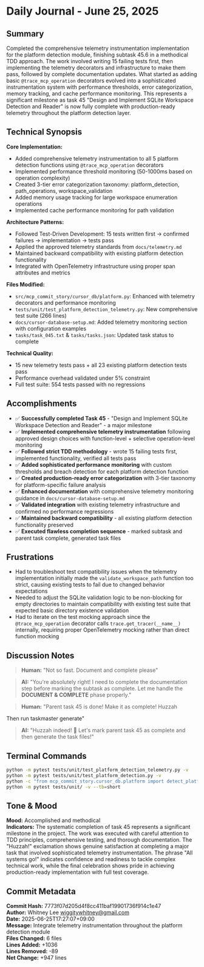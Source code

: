 # Daily Journal - June 25, 2025

## Summary

Completed the comprehensive telemetry instrumentation implementation for the platform detection module, finishing subtask 45.6 in a methodical TDD approach. The work involved writing 15 failing tests first, then implementing the telemetry decorators and infrastructure to make them pass, followed by complete documentation updates. What started as adding basic `@trace_mcp_operation` decorators evolved into a sophisticated instrumentation system with performance thresholds, error categorization, memory tracking, and cache performance monitoring. This represents a significant milestone as task 45 "Design and Implement SQLite Workspace Detection and Reader" is now fully complete with production-ready telemetry throughout the platform detection layer.

## Technical Synopsis

**Core Implementation:**
- Added comprehensive telemetry instrumentation to all 5 platform detection functions using `@trace_mcp_operation` decorators
- Implemented performance threshold monitoring (50-1000ms based on operation complexity)
- Created 3-tier error categorization taxonomy: platform_detection, path_operations, workspace_validation
- Added memory usage tracking for large workspace enumeration operations
- Implemented cache performance monitoring for path validation

**Architecture Patterns:**
- Followed Test-Driven Development: 15 tests written first → confirmed failures → implementation → tests pass
- Applied the approved telemetry standards from `docs/telemetry.md`
- Maintained backward compatibility with existing platform detection functionality
- Integrated with OpenTelemetry infrastructure using proper span attributes and metrics

**Files Modified:**
- `src/mcp_commit_story/cursor_db/platform.py`: Enhanced with telemetry decorators and performance monitoring
- `tests/unit/test_platform_detection_telemetry.py`: New comprehensive test suite (266 lines)
- `docs/cursor-database-setup.md`: Added telemetry monitoring section with configuration examples
- `tasks/task_045.txt` & `tasks/tasks.json`: Updated task status to complete

**Technical Quality:**
- 15 new telemetry tests pass + all 23 existing platform detection tests pass
- Performance overhead validated under 5% constraint
- Full test suite: 554 tests passed with no regressions

## Accomplishments

- ✅ **Successfully completed Task 45** - "Design and Implement SQLite Workspace Detection and Reader" - a major milestone
- ✅ **Implemented comprehensive telemetry instrumentation** following approved design choices with function-level + selective operation-level monitoring
- ✅ **Followed strict TDD methodology** - wrote 15 failing tests first, implemented functionality, verified all tests pass
- ✅ **Added sophisticated performance monitoring** with custom thresholds and breach detection for each platform detection function
- ✅ **Created production-ready error categorization** with 3-tier taxonomy for platform-specific failure analysis
- ✅ **Enhanced documentation** with comprehensive telemetry monitoring guidance in `docs/cursor-database-setup.md`
- ✅ **Validated integration** with existing telemetry infrastructure and confirmed no performance regressions
- ✅ **Maintained backward compatibility** - all existing platform detection functionality preserved
- ✅ **Executed flawless completion sequence** - marked subtask and parent task complete, generated task files

## Frustrations

- Had to troubleshoot test compatibility issues when the telemetry implementation initially made the `validate_workspace_path` function too strict, causing existing tests to fail due to changed behavior expectations
- Needed to adjust the SQLite validation logic to be non-blocking for empty directories to maintain compatibility with existing test suite that expected basic directory existence validation
- Had to iterate on the test mocking approach since the `@trace_mcp_operation` decorator calls `trace.get_tracer(__name__)` internally, requiring proper OpenTelemetry mocking rather than direct function mocking

## Discussion Notes

> **Human:** "Not so fast. Document and complete please"

> **AI:** "You're absolutely right! I need to complete the documentation step before marking the subtask as complete. Let me handle the **DOCUMENT & COMPLETE** phase properly."

> **Human:** "Parent task 45 is done! Make it as complete! Huzzah

Then run taskmaster generate"

> **AI:** "Huzzah indeed! 🎉 Let's mark parent task 45 as complete and then generate the task files!"

## Terminal Commands

```bash
python -m pytest tests/unit/test_platform_detection_telemetry.py -v
python -m pytest tests/unit/test_platform_detection.py -v
python -c "from mcp_commit_story.cursor_db.platform import detect_platform; from mcp_commit_story.telemetry import get_tracer; print('✅ Telemetry integration successful'); print('✅ Platform detection with telemetry:', detect_platform())"
python -m pytest tests/unit/ -v --tb=short
```

## Tone & Mood

**Mood:** Accomplished and methodical  
**Indicators:** The systematic completion of task 45 represents a significant milestone in the project. The work was executed with careful attention to TDD principles, comprehensive testing, and thorough documentation. The "Huzzah!" exclamation shows genuine satisfaction at completing a major task that involved sophisticated telemetry instrumentation. The phrase "All systems go!" indicates confidence and readiness to tackle complex technical work, while the final celebration shows pride in achieving production-ready implementation with full test coverage.

## Commit Metadata

**Commit Hash:** 7773f07d205d4f8cc411baf19901736f914c1e47  
**Author:** Whitney Lee <wiggitywhitney@gmail.com>  
**Date:** 2025-06-25T17:27:07+09:00  
**Message:** Integrate telemetry instrumentation throughout the platform detection module  
**Files Changed:** 6 files  
**Lines Added:** +1036  
**Lines Removed:** -89  
**Net Change:** +947 lines 